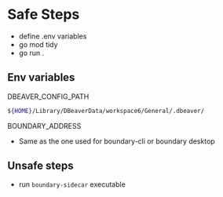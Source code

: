 # Safe Steps

- define .env variables
- go mod tidy
- go run .

## Env variables

DBEAVER_CONFIG_PATH

``` bash
${HOME}/Library/DBeaverData/workspace6/General/.dbeaver/
```

BOUNDARY_ADDRESS

- Same as the one used for boundary-cli or boundary desktop

## Unsafe steps

- run `boundary-sidecar` executable
